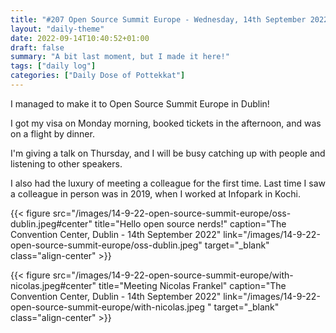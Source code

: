 ```yaml
---
title: "#207 Open Source Summit Europe - Wednesday, 14th September 2022"
layout: "daily-theme"
date: 2022-09-14T10:40:52+01:00
draft: false
summary: "A bit last moment, but I made it here!"
tags: ["daily log"]
categories: ["Daily Dose of Pottekkat"]
---
```


I managed to make it to Open Source Summit Europe in Dublin!

I got my visa on Monday morning, booked tickets in the afternoon, and was on a flight by dinner.

I'm giving a talk on Thursday, and I will be busy catching up with people and listening to other speakers.

I also had the luxury of meeting a colleague for the first time. Last time I saw a colleague in person was in 2019, when I worked at Infopark in Kochi.

{{< figure src="/images/14-9-22-open-source-summit-europe/oss-dublin.jpeg#center" title="Hello open source nerds!" caption="The Convention Center, Dublin - 14th September 2022" link="/images/14-9-22-open-source-summit-europe/oss-dublin.jpeg" target="_blank" class="align-center" >}}

{{< figure src="/images/14-9-22-open-source-summit-europe/with-nicolas.jpeg#center" title="Meeting Nicolas Frankel" caption="The Convention Center, Dublin - 14th September 2022" link="/images/14-9-22-open-source-summit-europe/with-nicolas.jpeg  " target="_blank" class="align-center" >}}
